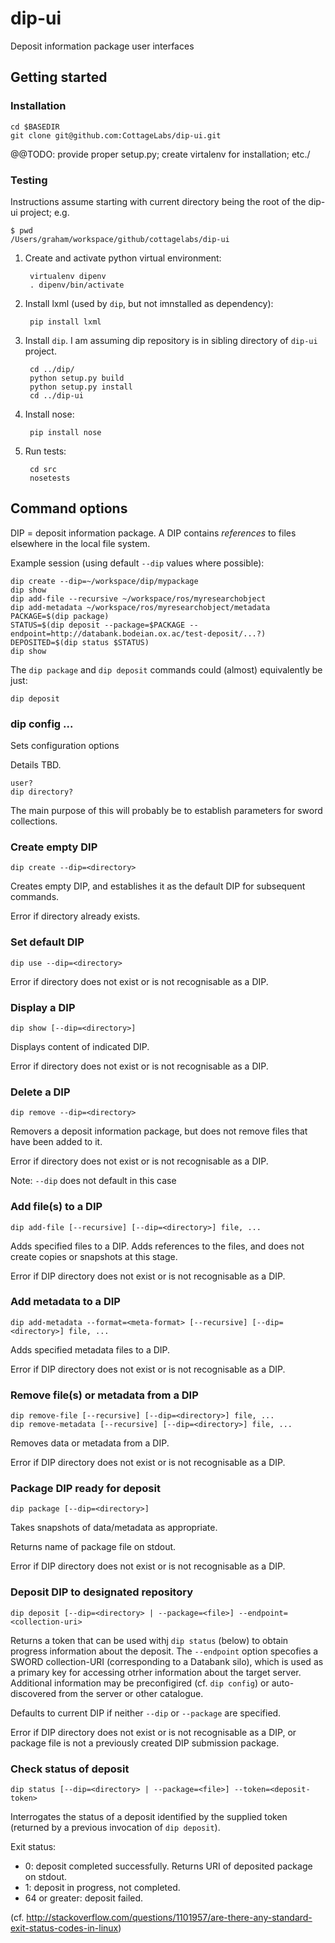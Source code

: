 # dip-ui

Deposit information package user interfaces


## Getting started

### Installation

    cd $BASEDIR
    git clone git@github.com:CottageLabs/dip-ui.git

@@TODO: provide proper setup.py; create virtalenv for installation; etc./

### Testing

Instructions assume starting with current directory being the root of the dip-ui project; e.g.

    $ pwd
    /Users/graham/workspace/github/cottagelabs/dip-ui

1. Create and activate python virtual environment:

        virtualenv dipenv
        . dipenv/bin/activate

2. Install lxml (used by `dip`, but not imnstalled as dependency):

        pip install lxml

3. Install `dip`.  I am assuming dip repository is in sibling directory of `dip-ui` project.

        cd ../dip/
        python setup.py build
        python setup.py install
        cd ../dip-ui

4. Install nose:

        pip install nose

5. Run tests:

        cd src
        nosetests


## Command options

DIP = deposit information package.  A DIP contains *references* to files elsewhere in the local file system.

Example session (using default `--dip` values where possible):

    dip create --dip=~/workspace/dip/mypackage  
    dip show
    dip add-file --recursive ~/workspace/ros/myresearchobject
    dip add-metadata ~/workspace/ros/myresearchobject/metadata
    PACKAGE=$(dip package)
    STATUS=$(dip deposit --package=$PACKAGE --endpoint=http://databank.bodeian.ox.ac/test-deposit/...?)
    DEPOSITED=$(dip status $STATUS)
    dip show

The `dip package` and `dip deposit` commands could (almost) equivalently be just:

    dip deposit


### dip config ...

Sets configuration options

Details TBD.

    user?
    dip directory?

The main purpose of this will probably be to establish parameters for sword collections.


### Create empty DIP

    dip create --dip=<directory>

Creates empty DIP, and establishes it as the default DIP for subsequent commands.

Error if directory already exists.


### Set default DIP

    dip use --dip=<directory>

Error if directory does not exist or is not recognisable as a DIP.


### Display a DIP

    dip show [--dip=<directory>]

Displays content of indicated DIP.

Error if directory does not exist or is not recognisable as a DIP.


### Delete a DIP

    dip remove --dip=<directory>

Removers a deposit information package, but does not remove files that have been added to it.

Error if directory does not exist or is not recognisable as a DIP.

Note: `--dip` does not default in this case


### Add file(s) to a DIP

    dip add-file [--recursive] [--dip=<directory>] file, ...

Adds specified files to a DIP.  Adds references to the files, and does not create copies or snapshots at this stage.

Error if DIP directory does not exist or is not recognisable as a DIP.


### Add metadata to a DIP

    dip add-metadata --format=<meta-format> [--recursive] [--dip=<directory>] file, ...

Adds specified metadata files to a DIP.

Error if DIP directory does not exist or is not recognisable as a DIP.


### Remove file(s) or metadata from a DIP 

    dip remove-file [--recursive] [--dip=<directory>] file, ...
    dip remove-metadata [--recursive] [--dip=<directory>] file, ...

Removes data or metadata from a DIP.

Error if DIP directory does not exist or is not recognisable as a DIP.


### Package DIP ready for deposit

    dip package [--dip=<directory>]

Takes snapshots of data/metadata as appropriate.

Returns name of package file on stdout.

Error if DIP directory does not exist or is not recognisable as a DIP.


### Deposit DIP to designated repository

    dip deposit [--dip=<directory> | --package=<file>] --endpoint=<collection-uri>

Returns a token that can be used withj `dip status` (below) to obtain progress information about the deposit.  The `--endpoint` option specofies a SWORD collection-URI (corresponding to a Databank silo), which is used as a primary key for accessing otrher information about the target server.  Additional information may be preconfigired (cf. `dip config`) or auto-discovered from the server or other catalogue.

Defaults to current DIP if neither `--dip` or `--package` are specified.

Error if DIP directory does not exist or is not recognisable as a DIP, or package file is not a previously created DIP submission package.


### Check status of deposit

    dip status [--dip=<directory> | --package=<file>] --token=<deposit-token>

Interrogates the status of a deposit identified by the supplied token (returned by a previous invocation of `dip deposit`).

Exit status:

* 0: deposit completed successfully.  Returns URI of deposited package on stdout.
* 1: deposit in progress, not completed.
* 64 or greater: deposit failed.

(cf. http://stackoverflow.com/questions/1101957/are-there-any-standard-exit-status-codes-in-linux)
